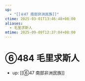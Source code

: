 ```yaml
---
up:
  - "[[⑥47 南部非洲民族]]"
ctime: 2025-03-01T13:46:48+08:00
aliases:
  - 毛里求斯人
mtime: 2025-09-09T12:37:04+08:00
---
```


# ⑥484 毛里求斯人

- up: [[⑥47 南部非洲民族]]

